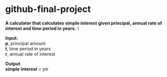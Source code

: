 # github-final-project

**A calculator that calculates simple interest given principal, annual rate of interest and time period in years.** \

**Input:** \
   **p**, principal amount \
   **t**, time period in years \
   **r**, annual rate of interest
   
**Output** \
   **simple interest** = p*t*r
